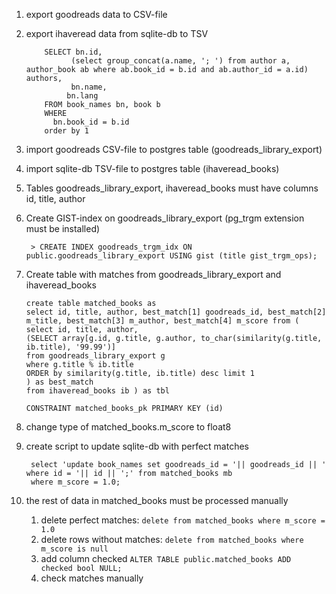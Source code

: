 1. export goodreads data to CSV-file
2. export ihaveread data from sqlite-db to TSV

           SELECT bn.id,
                 (select group_concat(a.name, '; ') from author a, author_book ab where ab.book_id = b.id and ab.author_id = a.id) authors,
                 bn.name,
                bn.lang
           FROM book_names bn, book b
           WHERE
             bn.book_id = b.id
           order by 1

3. import goodreads CSV-file to postgres table (goodreads_library_export)
4. import sqlite-db TSV-file to postgres table (ihaveread_books)
5. Tables goodreads_library_export, ihaveread_books must have columns id, title, author
6. Create GIST-index on goodreads_library_export (pg_trgm extension must be installed)

        > CREATE INDEX goodreads_trgm_idx ON public.goodreads_library_export USING gist (title gist_trgm_ops);
7. Create table with matches from goodreads_library_export and ihaveread_books

       create table matched_books as
       select id, title, author, best_match[1] goodreads_id, best_match[2] m_title, best_match[3] m_author, best_match[4] m_score from (
       select id, title, author,
       (SELECT array[g.id, g.title, g.author, to_char(similarity(g.title, ib.title), '99.99')]
       from goodreads_library_export g
       where g.title % ib.title
       ORDER by similarity(g.title, ib.title) desc limit 1
       ) as best_match
       from ihaveread_books ib ) as tbl

       CONSTRAINT matched_books_pk PRIMARY KEY (id)
8. change type of matched_books.m_score to float8
9. create script to update sqlite-db with perfect matches

        select 'update book_names set goodreads_id = '|| goodreads_id || ' where id = '|| id || ';' from matched_books mb 
        where m_score = 1.0;
10. the rest of data in matched_books must be processed manually
     1. delete perfect matches: `delete from matched_books where m_score = 1.0`
     2. delete rows without matches: `delete from matched_books where m_score is null` 
     3. add column checked `ALTER TABLE public.matched_books ADD checked bool NULL;`
     4. check matches manually